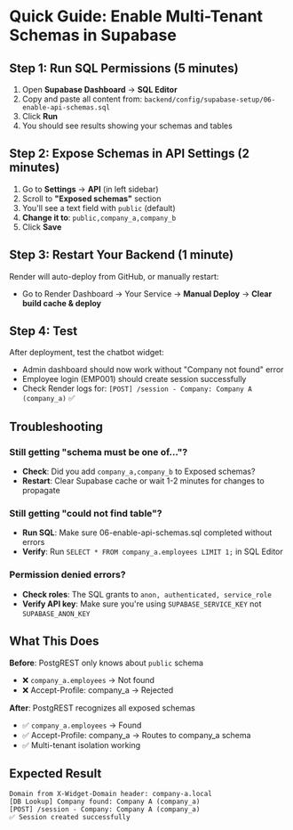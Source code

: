 # Quick Guide: Enable Multi-Tenant Schemas in Supabase

## Step 1: Run SQL Permissions (5 minutes)

1. Open **Supabase Dashboard** → **SQL Editor**
2. Copy and paste all content from: `backend/config/supabase-setup/06-enable-api-schemas.sql`
3. Click **Run**
4. You should see results showing your schemas and tables

## Step 2: Expose Schemas in API Settings (2 minutes)

1. Go to **Settings** → **API** (in left sidebar)
2. Scroll to **"Exposed schemas"** section
3. You'll see a text field with `public` (default)
4. **Change it to**: `public,company_a,company_b`
5. Click **Save**

## Step 3: Restart Your Backend (1 minute)

Render will auto-deploy from GitHub, or manually restart:
- Go to Render Dashboard → Your Service → **Manual Deploy** → **Clear build cache & deploy**

## Step 4: Test

After deployment, test the chatbot widget:
- Admin dashboard should now work without "Company not found" error
- Employee login (EMP001) should create session successfully
- Check Render logs for: `[POST] /session - Company: Company A (company_a)` ✅

## Troubleshooting

### Still getting "schema must be one of..."?
- **Check**: Did you add `company_a,company_b` to Exposed schemas?
- **Restart**: Clear Supabase cache or wait 1-2 minutes for changes to propagate

### Still getting "could not find table"?
- **Run SQL**: Make sure 06-enable-api-schemas.sql completed without errors
- **Verify**: Run `SELECT * FROM company_a.employees LIMIT 1;` in SQL Editor

### Permission denied errors?
- **Check roles**: The SQL grants to `anon, authenticated, service_role`
- **Verify API key**: Make sure you're using `SUPABASE_SERVICE_KEY` not `SUPABASE_ANON_KEY`

## What This Does

**Before**: PostgREST only knows about `public` schema
- ❌ `company_a.employees` → Not found
- ❌ Accept-Profile: company_a → Rejected

**After**: PostgREST recognizes all exposed schemas
- ✅ `company_a.employees` → Found
- ✅ Accept-Profile: company_a → Routes to company_a schema
- ✅ Multi-tenant isolation working

## Expected Result

```
Domain from X-Widget-Domain header: company-a.local
[DB Lookup] Company found: Company A (company_a)
[POST] /session - Company: Company A (company_a)
✅ Session created successfully
```
